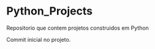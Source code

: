 # Python_Projects
Repositorio que contem projetos construidos em Python

Commit inicial no projeto.

